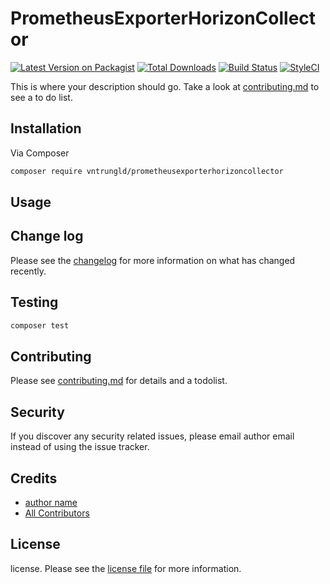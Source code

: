 # PrometheusExporterHorizonCollector

[![Latest Version on Packagist][ico-version]][link-packagist]
[![Total Downloads][ico-downloads]][link-downloads]
[![Build Status][ico-travis]][link-travis]
[![StyleCI][ico-styleci]][link-styleci]

This is where your description should go. Take a look at [contributing.md](contributing.md) to see a to do list.

## Installation

Via Composer

```bash
composer require vntrungld/prometheusexporterhorizoncollector
```

## Usage

## Change log

Please see the [changelog](changelog.md) for more information on what has changed recently.

## Testing

```bash
composer test
```

## Contributing

Please see [contributing.md](contributing.md) for details and a todolist.

## Security

If you discover any security related issues, please email author email instead of using the issue tracker.

## Credits

- [author name][link-author]
- [All Contributors][link-contributors]

## License

license. Please see the [license file](license.md) for more information.

[ico-version]: https://img.shields.io/packagist/v/vntrungld/prometheusexporterhorizoncollector.svg?style=flat-square
[ico-downloads]: https://img.shields.io/packagist/dt/vntrungld/prometheusexporterhorizoncollector.svg?style=flat-square
[ico-travis]: https://img.shields.io/travis/vntrungld/prometheusexporterhorizoncollector/master.svg?style=flat-square
[ico-styleci]: https://styleci.io/repos/12345678/shield

[link-packagist]: https://packagist.org/packages/vntrungld/prometheusexporterhorizoncollector
[link-downloads]: https://packagist.org/packages/vntrungld/prometheusexporterhorizoncollector
[link-travis]: https://travis-ci.org/vntrungld/prometheusexporterhorizoncollector
[link-styleci]: https://styleci.io/repos/12345678
[link-author]: https://github.com/vntrungld
[link-contributors]: ../../contributors
